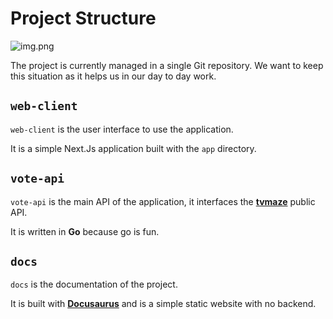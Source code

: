 # Project Structure

![img.png](/img/project-structure.png)

The project is currently managed in a single Git repository.
We want to keep this situation as it helps us in our day to day work.

## `web-client`

`web-client` is the user interface to use the application.

It is a simple Next.Js application built with the `app` directory.

## `vote-api`

`vote-api` is the main API of the application, it interfaces the **[tvmaze](https://www.tvmaze.com/api)** public API.

It is written in **Go** because go is fun.

## `docs`

`docs` is the documentation of the project.

It is built with **[Docusaurus](https://docusaurus.io/)** and is a simple static website with no backend.